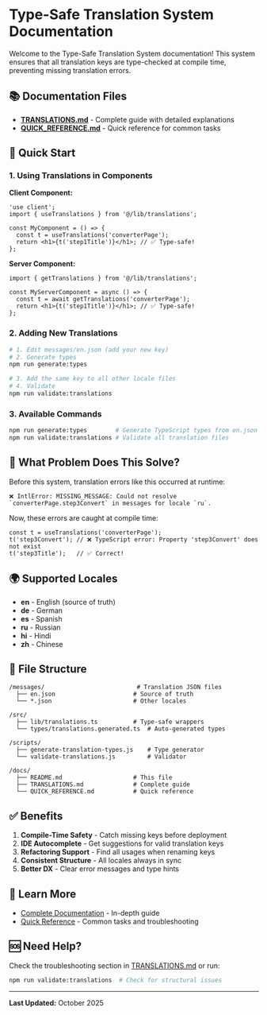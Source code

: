 # Type-Safe Translation System Documentation

Welcome to the Type-Safe Translation System documentation! This system ensures that all translation keys are type-checked at compile time, preventing missing translation errors.

## 📚 Documentation Files

- **[TRANSLATIONS.md](./TRANSLATIONS.md)** - Complete guide with detailed explanations
- **[QUICK_REFERENCE.md](./QUICK_REFERENCE.md)** - Quick reference for common tasks

## 🚀 Quick Start

### 1. Using Translations in Components

**Client Component:**
```tsx
'use client';
import { useTranslations } from '@/lib/translations';

const MyComponent = () => {
  const t = useTranslations('converterPage');
  return <h1>{t('step1Title')}</h1>; // ✅ Type-safe!
};
```

**Server Component:**
```tsx
import { getTranslations } from '@/lib/translations';

const MyServerComponent = async () => {
  const t = await getTranslations('converterPage');
  return <h1>{t('step1Title')}</h1>; // ✅ Type-safe!
};
```

### 2. Adding New Translations

```bash
# 1. Edit messages/en.json (add your new key)
# 2. Generate types
npm run generate:types

# 3. Add the same key to all other locale files
# 4. Validate
npm run validate:translations
```

### 3. Available Commands

```bash
npm run generate:types        # Generate TypeScript types from en.json
npm run validate:translations # Validate all translation files
```

## 🎯 What Problem Does This Solve?

Before this system, translation errors like this occurred at runtime:

```
❌ IntlError: MISSING_MESSAGE: Could not resolve `converterPage.step3Convert` in messages for locale `ru`.
```

Now, these errors are caught at compile time:

```tsx
const t = useTranslations('converterPage');
t('step3Convert'); // ❌ TypeScript error: Property 'step3Convert' does not exist
t('step3Title');   // ✅ Correct!
```

## 🌍 Supported Locales

- **en** - English (source of truth)
- **de** - German
- **es** - Spanish
- **ru** - Russian
- **hi** - Hindi
- **zh** - Chinese

## 📁 File Structure

```
/messages/                          # Translation JSON files
  ├── en.json                      # Source of truth
  └── *.json                       # Other locales

/src/
  ├── lib/translations.ts          # Type-safe wrappers
  └── types/translations.generated.ts  # Auto-generated types

/scripts/
  ├── generate-translation-types.js    # Type generator
  └── validate-translations.js         # Validator

/docs/
  ├── README.md                    # This file
  ├── TRANSLATIONS.md              # Complete guide
  └── QUICK_REFERENCE.md           # Quick reference
```

## ✅ Benefits

1. **Compile-Time Safety** - Catch missing keys before deployment
2. **IDE Autocomplete** - Get suggestions for valid translation keys
3. **Refactoring Support** - Find all usages when renaming keys
4. **Consistent Structure** - All locales always in sync
5. **Better DX** - Clear error messages and type hints

## 🔗 Learn More

- [Complete Documentation](./TRANSLATIONS.md) - In-depth guide
- [Quick Reference](./QUICK_REFERENCE.md) - Common tasks and troubleshooting

## 🆘 Need Help?

Check the troubleshooting section in [TRANSLATIONS.md](./TRANSLATIONS.md) or run:

```bash
npm run validate:translations  # Check for structural issues
```

---

**Last Updated:** October 2025



